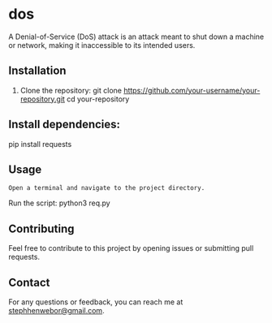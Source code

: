 # dos
A Denial-of-Service (DoS) attack is an attack meant to shut down a machine or network, making it inaccessible to its intended users.

## Installation
1. Clone the repository:
   git clone https://github.com/your-username/your-repository.git
   cd your-repository

## Install dependencies:
pip install requests

## Usage
    Open a terminal and navigate to the project directory.
Run the script: python3 req.py

## Contributing
Feel free to contribute to this project by opening issues or submitting pull requests.

## Contact

For any questions or feedback, you can reach me at stephhenwebor@gmail.com.
